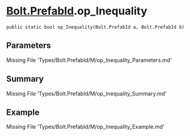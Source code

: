 # [Bolt.PrefabId](Types/Bolt.PrefabId.md).op_Inequality
`public static bool op_Inequality(Bolt.PrefabId a, Bolt.PrefabId b)`
## Parameters
Missing File 'Types/Bolt.PrefabId/M/op_Inequality_Parameters.md'
## Summary
Missing File 'Types/Bolt.PrefabId/M/op_Inequality_Summary.md'
## Example
Missing File 'Types/Bolt.PrefabId/M/op_Inequality_Example.md'
